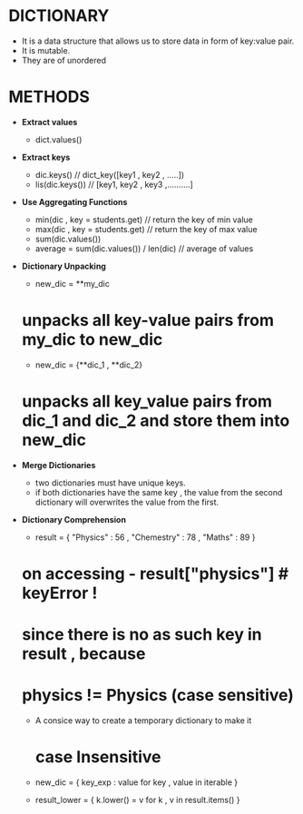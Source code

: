 # DICTIONARY 
- It is a data structure that allows us to store data in form of key:value pair.
- It is mutable.
- They are of unordered 

# METHODS

- **Extract values**
    - dict.values()

- **Extract keys**
    - dic.keys() // dict_key([key1 , key2 , .....])
    - lis(dic.keys())  // [key1, key2 , key3 ,..........]

- **Use Aggregating Functions**
    - min(dic , key = students.get) // return the key of min value
    - max(dic , key = students.get) // return the key of max value
    - sum(dic.values())
    - average = sum(dic.values()) / len(dic) // average of values

- **Dictionary Unpacking**
    - new_dic = **my_dic 
    # unpacks all key-value pairs from my_dic to new_dic
    - new_dic = {**dic_1 , **dic_2}
    # unpacks all key_value pairs from dic_1 and dic_2 and store them into new_dic

- **Merge Dictionaries**
    - two dictionaries must have unique keys.
    - if both dictionaries have the same key , the value from the second dictionary will overwrites the value from the first.

- **Dictionary Comprehension**
    - result = { "Physics" : 56 , "Chemestry" : 78 , "Maths" : 89 }
    # on accessing - result["physics"] # keyError !
    # since there is no as such key in result ,  because 
    # physics != Physics (case sensitive)

    - A consice way to create a temporary dictionary to make it
      # case Insensitive

    - new_dic = { key_exp : value for key , value in iterable }
    - result_lower = { k.lower() = v for k , v in result.items() }